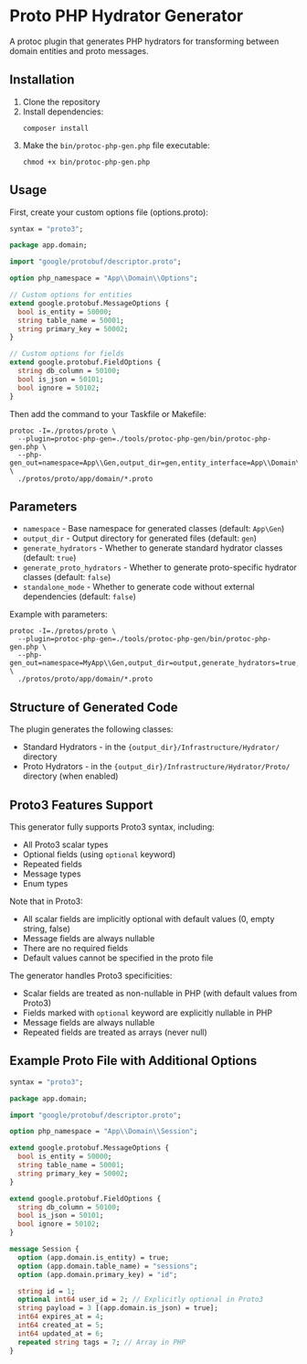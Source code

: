 # Proto PHP Hydrator Generator

A protoc plugin that generates PHP hydrators for transforming between domain entities and proto messages.

## Installation

1. Clone the repository
2. Install dependencies:
   ```
   composer install
   ```
3. Make the `bin/protoc-php-gen.php` file executable:
   ```
   chmod +x bin/protoc-php-gen.php
   ```

## Usage

First, create your custom options file (options.proto):

```protobuf
syntax = "proto3";

package app.domain;

import "google/protobuf/descriptor.proto";

option php_namespace = "App\\Domain\\Options";

// Custom options for entities
extend google.protobuf.MessageOptions {
  bool is_entity = 50000;
  string table_name = 50001;
  string primary_key = 50002;
}

// Custom options for fields
extend google.protobuf.FieldOptions {
  string db_column = 50100;
  bool is_json = 50101;
  bool ignore = 50102;
}
```

Then add the command to your Taskfile or Makefile:

```
protoc -I=./protos/proto \
  --plugin=protoc-php-gen=./tools/protoc-php-gen/bin/protoc-php-gen.php \
  --php-gen_out=namespace=App\\Gen,output_dir=gen,entity_interface=App\\Domain\\Entity \
  ./protos/proto/app/domain/*.proto
```

## Parameters

- `namespace` - Base namespace for generated classes (default: `App\Gen`)
- `output_dir` - Output directory for generated files (default: `gen`)
- `generate_hydrators` - Whether to generate standard hydrator classes (default: `true`)
- `generate_proto_hydrators` - Whether to generate proto-specific hydrator classes (default: `false`)
- `standalone_mode` - Whether to generate code without external dependencies (default: `false`)

Example with parameters:

```
protoc -I=./protos/proto \
  --plugin=protoc-php-gen=./tools/protoc-php-gen/bin/protoc-php-gen.php \
  --php-gen_out=namespace=MyApp\\Gen,output_dir=output,generate_hydrators=true,generate_proto_hydrators=true \
  ./protos/proto/app/domain/*.proto
```

## Structure of Generated Code

The plugin generates the following classes:

- Standard Hydrators - in the `{output_dir}/Infrastructure/Hydrator/` directory
- Proto Hydrators - in the `{output_dir}/Infrastructure/Hydrator/Proto/` directory (when enabled)

## Proto3 Features Support

This generator fully supports Proto3 syntax, including:
- All Proto3 scalar types
- Optional fields (using `optional` keyword)
- Repeated fields
- Message types
- Enum types

Note that in Proto3:
- All scalar fields are implicitly optional with default values (0, empty string, false)
- Message fields are always nullable
- There are no required fields
- Default values cannot be specified in the proto file

The generator handles Proto3 specificities:
- Scalar fields are treated as non-nullable in PHP (with default values from Proto3)
- Fields marked with `optional` keyword are explicitly nullable in PHP
- Message fields are always nullable
- Repeated fields are treated as arrays (never null)

## Example Proto File with Additional Options

```protobuf
syntax = "proto3";

package app.domain;

import "google/protobuf/descriptor.proto";

option php_namespace = "App\\Domain\\Session";

extend google.protobuf.MessageOptions {
  bool is_entity = 50000;
  string table_name = 50001;
  string primary_key = 50002;
}

extend google.protobuf.FieldOptions {
  string db_column = 50100;
  bool is_json = 50101;
  bool ignore = 50102;
}

message Session {
  option (app.domain.is_entity) = true;
  option (app.domain.table_name) = "sessions";
  option (app.domain.primary_key) = "id";

  string id = 1;
  optional int64 user_id = 2; // Explicitly optional in Proto3
  string payload = 3 [(app.domain.is_json) = true];
  int64 expires_at = 4;
  int64 created_at = 5;
  int64 updated_at = 6;
  repeated string tags = 7; // Array in PHP
}
```
